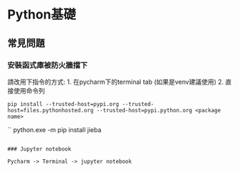 # Python基礎

## 常見問題

### 安裝函式庫被防火牆擋下

請改用下指令的方式: 1. 在pycharm下的terminal tab (如果是venv建議使用)  2. 直接使用命令列

```
pip install --trusted-host=pypi.org --trusted-host=files.pythonhosted.org --trusted-host=pypi.python.org <package name>
```

``
python.exe -m pip install jieba
```

### Jupyter notebook

Pycharm -> Terminal -> jupyter notebook

